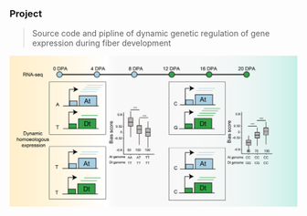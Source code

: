 <!--
 * @Descripttion: 
 * @version: 
 * @Author: zpliu
 * @Date: 2023-08-05 08:44:38
 * @LastEditors: zpliu
 * @LastEditTime: 2023-08-05 15:46:45
 * @@param: 
-->

### Project

> Source code and pipline of dynamic genetic regulation of gene expression during fiber development

![Dynamic Expression Bias pattern](PNGs/biasPattern_5.png)





